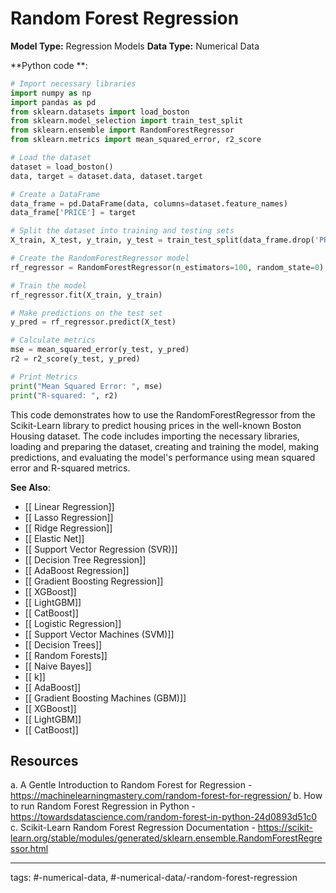 #  Random Forest Regression
**Model Type:**  Regression Models
**Data Type:**  Numerical Data

**Python code **:


```python
# Import necessary libraries
import numpy as np
import pandas as pd
from sklearn.datasets import load_boston
from sklearn.model_selection import train_test_split
from sklearn.ensemble import RandomForestRegressor
from sklearn.metrics import mean_squared_error, r2_score

# Load the dataset
dataset = load_boston()
data, target = dataset.data, dataset.target

# Create a DataFrame
data_frame = pd.DataFrame(data, columns=dataset.feature_names)
data_frame['PRICE'] = target

# Split the dataset into training and testing sets
X_train, X_test, y_train, y_test = train_test_split(data_frame.drop('PRICE', axis=1), data_frame['PRICE'], test_size=0.3, random_state=0)

# Create the RandomForestRegressor model
rf_regressor = RandomForestRegressor(n_estimators=100, random_state=0)

# Train the model
rf_regressor.fit(X_train, y_train)

# Make predictions on the test set
y_pred = rf_regressor.predict(X_test)

# Calculate metrics
mse = mean_squared_error(y_test, y_pred)
r2 = r2_score(y_test, y_pred)

# Print Metrics
print("Mean Squared Error: ", mse)
print("R-squared: ", r2)

```

This code demonstrates how to use the RandomForestRegressor from the Scikit-Learn library to predict housing prices in the well-known Boston Housing dataset. The code includes importing the necessary libraries, loading and preparing the dataset, creating and training the model, making predictions, and evaluating the model's performance using mean squared error and R-squared metrics.


**See Also**:

- [[ Linear Regression]]
- [[ Lasso Regression]]
- [[ Ridge Regression]]
- [[ Elastic Net]]
- [[ Support Vector Regression (SVR)]]
- [[ Decision Tree Regression]]
- [[ AdaBoost Regression]]
- [[ Gradient Boosting Regression]]
- [[ XGBoost]]
- [[ LightGBM]]
- [[ CatBoost]]
- [[ Logistic Regression]]
- [[ Support Vector Machines (SVM)]]
- [[ Decision Trees]]
- [[ Random Forests]]
- [[ Naive Bayes]]
- [[ k]]
- [[ AdaBoost]]
- [[ Gradient Boosting Machines (GBM)]]
- [[ XGBoost]]
- [[ LightGBM]]
- [[ CatBoost]]
## Resources

a. A Gentle Introduction to Random Forest for Regression - https://machinelearningmastery.com/random-forest-for-regression/
b. How to run Random Forest Regression in Python - https://towardsdatascience.com/random-forest-in-python-24d0893d51c0
c. Scikit-Learn Random Forest Regression Documentation - https://scikit-learn.org/stable/modules/generated/sklearn.ensemble.RandomForestRegressor.html


---
tags: #-numerical-data, #-numerical-data/-random-forest-regression
